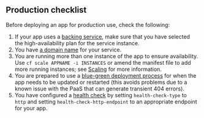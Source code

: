 ## Production checklist

Before deploying an app for production use, check the following:

1. If your app uses a [backing service](/deploying_services/#deploy-a-backing-or-routing-service), make sure that you have selected the high-availability plan for the service instance.
1. You have [a domain name](https://www.gov.uk/service-manual/technology/get-a-domain-name) for your service.
1. You are running more than one instance of the app to ensure availability. Use ``cf scale APPNAME -i INSTANCES`` or amend the manifest file to add more running instances; see [Scaling](/managing_apps.html#scaling) for more information.
1. You are prepared to use a [blue-green deployment process](https://docs.cloudfoundry.org/devguide/deploy-apps/blue-green.html) for when the app needs to be updated or restarted (this avoids problems due to a known issue with the PaaS that can generate transient 404 errors).
1. You have configured a [health check](https://docs.cloudfoundry.org/devguide/deploy-apps/healthchecks.html) by setting `health-check-type` to `http` and setting `health-check-http-endpoint` to an appropriate endpoint for your app.
